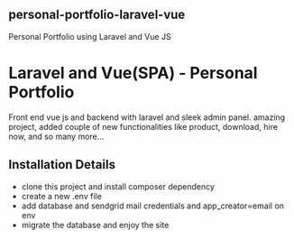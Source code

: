 ## personal-portfolio-laravel-vue
Personal Portfolio using Laravel and Vue JS

# Laravel and Vue(SPA) - Personal Portfolio
Front end vue js and backend with laravel and sleek admin panel. amazing project, added couple of new functionalities like product, download, hire now, and so many more... 

## Installation Details
- clone this project and install composer dependency
- create a new .env file 
- add database and sendgrid mail credentials and app_creator=email on env
- migrate the database and enjoy the site


